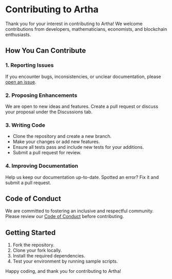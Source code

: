 
# Contributing to Artha

Thank you for your interest in contributing to Artha! We welcome contributions from developers, mathematicians, economists, and blockchain enthusiasts.

## How You Can Contribute

### 1. Reporting Issues
If you encounter bugs, inconsistencies, or unclear documentation, please [open an issue](https://github.com/Arjun-pseudo/ARTHA/issues).

### 2. Proposing Enhancements
We are open to new ideas and features. Create a pull request or discuss your proposal under the Discussions tab.

### 3. Writing Code
- Clone the repository and create a new branch.
- Make your changes or add new features.
- Ensure all tests pass and include new tests for your additions.
- Submit a pull request for review.

### 4. Improving Documentation
Help us keep our documentation up-to-date. Spotted an error? Fix it and submit a pull request.

## Code of Conduct
We are committed to fostering an inclusive and respectful community. Please review our [Code of Conduct](CODE_OF_CONDUCT.md) before contributing.

## Getting Started
1. Fork the repository.
2. Clone your fork locally.
3. Install the required dependencies.
4. Test your environment by running sample scripts.

Happy coding, and thank you for contributing to Artha!
